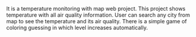 It is a temperature monitoring with map web project.
This project shows temperature with all air quality information.
User can search any city from map to see the temperature and its air quality.
There is a simple game of coloring guessing in which level increases automatically.

